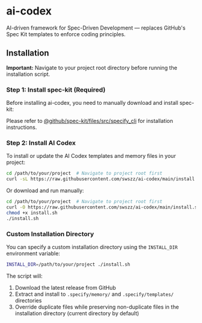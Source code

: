 # ai-codex
AI-driven framework for Spec-Driven Development — replaces GitHub's Spec Kit templates to enforce coding principles.

## Installation

**Important:** Navigate to your project root directory before running the installation script.

### Step 1: Install spec-kit (Required)

Before installing ai-codex, you need to manually download and install spec-kit:

Please refer to [@github/spec-kit/files/src/specify_cli](https://github.com/github/spec-kit/tree/main/files/src/specify_cli) for installation instructions.

### Step 2: Install AI Codex

To install or update the AI Codex templates and memory files in your project:

```bash
cd /path/to/your/project  # Navigate to project root first
curl -sL https://raw.githubusercontent.com/swszz/ai-codex/main/install.sh | bash
```

Or download and run manually:

```bash
cd /path/to/your/project  # Navigate to project root first
curl -O https://raw.githubusercontent.com/swszz/ai-codex/main/install.sh
chmod +x install.sh
./install.sh
```

### Custom Installation Directory

You can specify a custom installation directory using the `INSTALL_DIR` environment variable:

```bash
INSTALL_DIR=/path/to/your/project ./install.sh
```

The script will:
1. Download the latest release from GitHub
2. Extract and install to `.specify/memory/` and `.specify/templates/` directories
3. Override duplicate files while preserving non-duplicate files in the installation directory (current directory by default)
